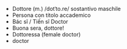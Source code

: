 
- Dottore (m.)	/dotˈto.re/	sostantivo maschile	
- Persona con titolo accademico	
- Bác sĩ / Tiến sĩ	Doctor	
- Buona sera, dottore!	
- Dottoressa (female doctor)	
- doctor

